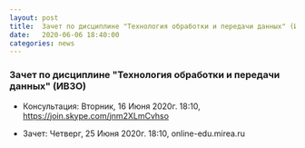 ```yaml
---
layout: post
title:  Зачет по дисциплине "Технология обработки и передачи данных" (ИВЗО)  
date:   2020-06-06 18:40:00
categories: news
---
```

### Зачет по дисциплине "Технология обработки и передачи данных" (ИВЗО)

* Консультация: Вторник, 16 Июня 2020г. 18:10, https://join.skype.com/jnm2XLmCvhso

* Зачет: Четверг, 25 Июня 2020г. 18:10, online-edu.mirea.ru

